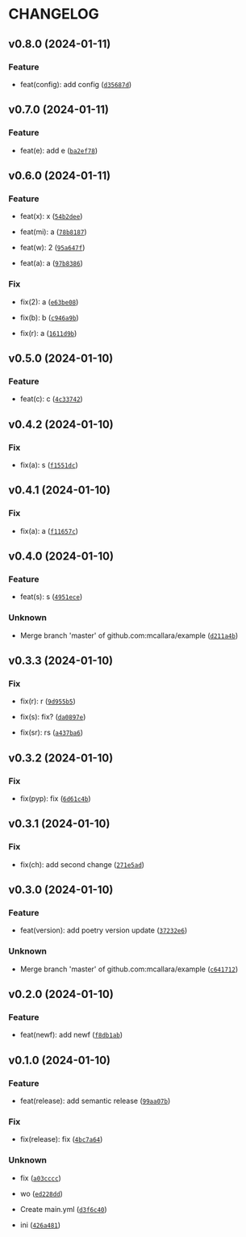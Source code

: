 # CHANGELOG



## v0.8.0 (2024-01-11)

### Feature

* feat(config): add config ([`d35687d`](https://github.com/mcallara/example/commit/d35687d8c5bceeb2b8324f0202aa68a81c3afdfa))


## v0.7.0 (2024-01-11)

### Feature

* feat(e): add e ([`ba2ef78`](https://github.com/mcallara/example/commit/ba2ef782c90b7543a5e3605e65c0a9eb3e62555a))


## v0.6.0 (2024-01-11)

### Feature

* feat(x): x ([`54b2dee`](https://github.com/mcallara/example/commit/54b2dee5ad1aef521f55405b78926cf772f397da))

* feat(mi): a ([`78b8187`](https://github.com/mcallara/example/commit/78b81870a7bcd57ec3fab863de352cbe20dcf7b6))

* feat(w): 2 ([`95a647f`](https://github.com/mcallara/example/commit/95a647f956cbe9dda1625dfa40f876aa738a6d13))

* feat(a): a ([`97b8386`](https://github.com/mcallara/example/commit/97b8386d12bbba5fea8b0ce62e79e707c30a9dc6))

### Fix

* fix(2): a ([`e63be08`](https://github.com/mcallara/example/commit/e63be08aeda2e14939e4b1152e16e6df83896443))

* fix(b): b ([`c946a9b`](https://github.com/mcallara/example/commit/c946a9be7328be691f48a4af1998a70bd4f7b256))

* fix(r): a ([`1611d9b`](https://github.com/mcallara/example/commit/1611d9bb949be26a62fec2685e23916e13d9b89c))


## v0.5.0 (2024-01-10)

### Feature

* feat(c): c ([`4c33742`](https://github.com/mcallara/example/commit/4c33742c66934546206dfbf31659e9af4c30c695))


## v0.4.2 (2024-01-10)

### Fix

* fix(a): s ([`f1551dc`](https://github.com/mcallara/example/commit/f1551dc3610435dd38c9a1d7914f921a5b9a95cc))


## v0.4.1 (2024-01-10)

### Fix

* fix(a): a ([`f11657c`](https://github.com/mcallara/example/commit/f11657c7cdfa3feff774bffd61d0723d6e1a9af0))


## v0.4.0 (2024-01-10)

### Feature

* feat(s): s ([`4951ece`](https://github.com/mcallara/example/commit/4951ece8e804560f4ffdfcf7250a271f3e963c65))

### Unknown

* Merge branch &#39;master&#39; of github.com:mcallara/example ([`d211a4b`](https://github.com/mcallara/example/commit/d211a4b65e98c68eff7e6ffaef14f7413f06057e))


## v0.3.3 (2024-01-10)

### Fix

* fix(r): r ([`9d955b5`](https://github.com/mcallara/example/commit/9d955b524b17d822e5248c87dcdd890e38e47553))

* fix(s): fix? ([`da0897e`](https://github.com/mcallara/example/commit/da0897e5f1bf3c0aa2cc754059157c63dff3537b))

* fix(sr): rs ([`a437ba6`](https://github.com/mcallara/example/commit/a437ba69c88a5fe0346e09138f540157d071f356))


## v0.3.2 (2024-01-10)

### Fix

* fix(pyp): fix ([`6d61c4b`](https://github.com/mcallara/example/commit/6d61c4be9c055884bd5d54f48a4649a2dc202969))


## v0.3.1 (2024-01-10)

### Fix

* fix(ch): add second change ([`271e5ad`](https://github.com/mcallara/example/commit/271e5ad340c8b663262dd50dc8e5089c4b10d047))


## v0.3.0 (2024-01-10)

### Feature

* feat(version): add poetry version update ([`37232e6`](https://github.com/mcallara/example/commit/37232e67c1aea9e016dd0b712992581831af2be3))

### Unknown

* Merge branch &#39;master&#39; of github.com:mcallara/example ([`c641712`](https://github.com/mcallara/example/commit/c64171283de83042635ad289d18df504d28ee9e3))


## v0.2.0 (2024-01-10)

### Feature

* feat(newf): add newf ([`f8db1ab`](https://github.com/mcallara/example/commit/f8db1abd7d7405b4aac87fa8886566ec9b07c82a))


## v0.1.0 (2024-01-10)

### Feature

* feat(release): add semantic release ([`99aa07b`](https://github.com/mcallara/example/commit/99aa07b524a3588c08abbc47c76d5172f8c085a0))

### Fix

* fix(release): fix ([`4bc7a64`](https://github.com/mcallara/example/commit/4bc7a64333bc96ccea86b7c46e197bd480aef3c7))

### Unknown

* fix ([`a03cccc`](https://github.com/mcallara/example/commit/a03cccc75a90fbabdb5a135c07e3ad484e959ba7))

* wo ([`ed228dd`](https://github.com/mcallara/example/commit/ed228dd6904928c2fe42b679ac59040fa1b3e1bd))

* Create main.yml ([`d3f6c40`](https://github.com/mcallara/example/commit/d3f6c401f08a640a5365d3e9b2a771dc871827e1))

* ini ([`426a481`](https://github.com/mcallara/example/commit/426a481f62212a8c21aba23fa12bdfbe0766c4c2))
